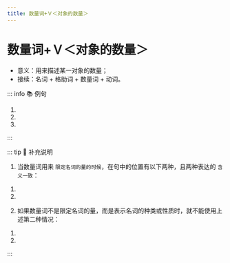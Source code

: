 ```yaml
---
title: 数量词+Ｖ＜对象的数量＞
---
```

            
# 数量词+Ｖ＜对象的数量＞

* 意义：用来描述某一对象的数量；
* 接续：名词 + 格助词 + 数量词 + 动词。

::: info :books: 例句

1. <grammer-content id='1-7-2-0' sentence="ここで[写真/しゃしん]を**[一枚/いちまい][撮/と]りましょう**。" trans='爸妈，我们打车去吧。' />
2. <grammer-content id='1-7-2-1' sentence="[毎日/まいにち]、リンゴを**2つ[食/た]べます**。" trans='爸妈，我们打车去吧。' />
3. <grammer-content id='1-7-2-2' sentence="ビールは[飲/の]みませんでしたが、ワインを**3[杯/はい][飲/の]みました**。" trans='爸妈，我们打车去吧。' />

:::

::: tip :bookmark: 补充说明

1. 当数量词用来 `限定名词的量的时候`，在句中的位置有以下两种，且两种表达的 `含义一致`：

<div class="bunpou-block">

1. <grammer-content sentence="**数量词 + の + N（が/を）+ V**。例如：２つのりんごを[食/た]べました。" />
2. <grammer-content sentence="**N（が/を）+ 数量词 + V**。例如：りんごを２つ[食/た]べました。" />

</div>

2. 如果数量词不是限定名词的量，而是表示名词的种类或性质时，就不能使用上述第二种情况：

<div class="bunpou-block">

1. <grammer-content id='1-7-2-3' sentence="さっき[約/やく]１８０センチの[人/ひと]が[入/はい]りました。 ✅" trans="刚才进来了个约一米八的人。" />
2. <grammer-content id='1-7-2-4' sentence="さっき[人/ひと]が[約/やく]１８０センチ[入/はい]りました。 ❌" trans="刚才那个人进来了约一米八。(这种表达方式显然不妥)" />

</div>

:::
